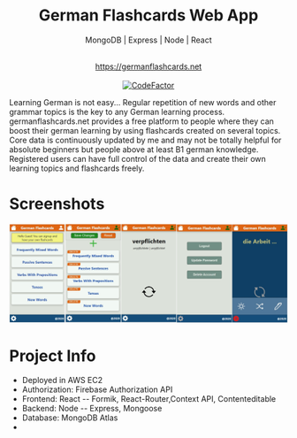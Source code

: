 <p align="center">
  <h1 align="center">German Flashcards Web App</h1>
  <p align="center">MongoDB | Express  | Node | React</p>
  </p>
  <p align="center">
  <br>
  <a href="https//:germanflashcards.net">https://germanflashcards.net</a>
  <br><br>
<a href="https://www.codefactor.io/repository/github/serhatci/german-flashcards/overview/master"><img src="https://www.codefactor.io/repository/github/serhatci/german-flashcards/badge/master" alt="CodeFactor" /></a>
  
Learning German is not easy... Regular repetition of new words and other grammar topics is the key to any German learning process. germanflashcards.net provides a free platform to people where they can boost their german learning by using flashcards created on several topics. Core data is continuously updated by me and may not be totally helpful for absolute beginners but people above at least B1 german knowledge. Registered users can have full control of the data and create their own learning topics and flashcards freely.

# Screenshots

![Application image](https://github.com/serhatci/german-flashcards/blob/master/screenshots.jpg)

# Project Info

- Deployed in AWS EC2
- Authorization: Firebase Authorization API
- Frontend: React -- Formik, React-Router,Context API, Contenteditable
- Backend: Node -- Express, Mongoose
- Database: MongoDB Atlas
-  

  
  
